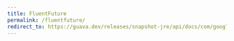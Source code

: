 ```yaml
---
title: FluentFuture
permalink: /fluentfuture/
redirect_to: https://guava.dev/releases/snapshot-jre/api/docs/com/google/common/util/concurrent/FluentFuture.html
---
```

